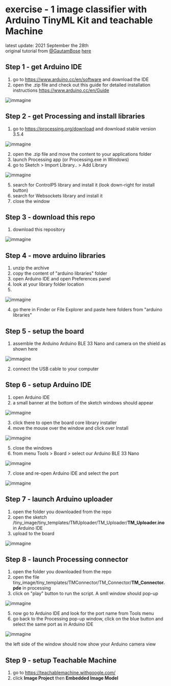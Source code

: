 # exercise - 1 image classifier with Arduino TinyML Kit and teachable Machine
latest update: 2021 September the 28th\
original tutorial from [@GautamBose](https://github.com/GautamBose) [here](https://github.com/googlecreativelab/teachablemachine-community/blob/master/snippets/markdown/tiny_image/GettingStarted.md) 


## Step 1 - get Arduino IDE
1. go to https://www.arduino.cc/en/software and download the IDE
2. open the .zip file and check out this guide for detailed installation instructions https://www.arduino.cc/en/Guide

![immagine](https://user-images.githubusercontent.com/6803317/135173494-d52e390e-08cb-4e01-99aa-d60db68c8885.png)


## Step 2 - get Processing and install libraries
1. go to https://processing.org/download and download stable version 3.5.4

![immagine](https://user-images.githubusercontent.com/6803317/135172656-92ffb855-395e-413d-aaee-0ca480ccca84.png)

2. open the .zip file and move the content to your applications folder
3. launch Processing app (or Processing.exe in Windows)
4. go to Sketch > Import Library.. > Add Library

![immagine](https://user-images.githubusercontent.com/6803317/135177835-44d39bd0-37c1-4e9b-b53d-f449c72e3ad9.png)

5. search for ControlP5 library and install it (look down-right for install button)
6. search for Websockets library and install it
7. close the window


## Step 3 - download this repo
1. download this repository

![immagine](https://user-images.githubusercontent.com/6803317/135174303-37e48247-d34e-4518-a606-3b0566895749.png)

## Step 4 - move arduino libraries
1. unzip the archive
2. copy the content of "arduino libraries" folder
3. open Arduino IDE and open Preferences panel
4. look at your library folder location
5. 
![immagine](https://user-images.githubusercontent.com/6803317/135174563-0f5e1ece-90a8-4615-bd6c-f3df334f83db.png)

4. go there in Finder or File Explorer and paste here folders from "arduino libraries" 

## Step 5 - setup the board
1. assemble the Arduino Arduino BLE 33 Nano and camera on the shield as shown here

![immagine](https://user-images.githubusercontent.com/6803317/135175194-c4487bdf-83a2-42ea-af6f-8ad975cc7b56.png)

2. connect the USB cable to your computer

## Step 6 - setup Arduino IDE
1. open Arduino IDE
2. a small banner at the bottom of the sketch windows should appear

![immagine](https://user-images.githubusercontent.com/6803317/135175459-5e3af2f3-8feb-406d-94b9-9d3ce1d1b391.png)


3. click there to open the board core library installer
4. move the mouse over the window and click over Install

![immagine](https://user-images.githubusercontent.com/6803317/135175643-9597f47a-6c05-49a8-94c1-0580d2f06590.png)

5. close the windows
6. from menu Tools > Board > select our  Arduino BLE 33 Nano 

![immagine](https://user-images.githubusercontent.com/6803317/135176869-66625fc6-375e-4caa-a56f-93ba82412524.png)

7. close and re-open Arduino IDE and select the port

![immagine](https://user-images.githubusercontent.com/6803317/135177064-99cd9204-0792-447c-8f16-ffa201138930.png)

## Step 7 - launch Arduino uploader
1. open the folder you downloaded from the repo
2. open the sketch /tiny_image/tiny_templates/TMUploader/TM_Uploader/**TM_Uploader.ino** in Arduino IDE
3. upload to the board

![immagine](https://user-images.githubusercontent.com/6803317/135177310-28d9a780-210c-4ad7-9db9-988b322ebc93.png)


## Step 8 - launch Processing connector
1. open the folder you downloaded from the repo
2. open the file tiny_image/tiny_templates/TMConnector/TM_Connector/**TM_Connector.pde** in processing 
3. click on "play" button to run the script. A smll window should pop-up

![immagine](https://user-images.githubusercontent.com/6803317/135178220-65eee97e-c0be-42b9-8a11-89a698d1da95.png)

5. now go to Arduino IDE and look for the port name from Tools menu
6. go back to the Processing pop-up window, click on the blue button and select the same port as in Arduino IDE

![immagine](https://user-images.githubusercontent.com/6803317/135178386-408ad43e-f66a-48e9-8685-9061f78559d2.png)

the left side of the window should now show your Arduino camera view

## Step 9 - setup Teachable Machine
1. go to https://teachablemachine.withgoogle.com/
2. click **Image Project** then **Embedded Image Model**


 
